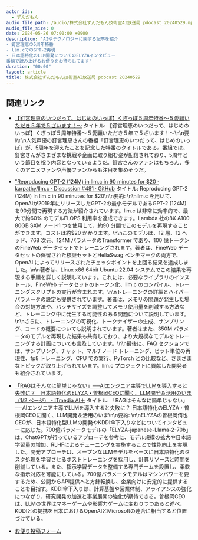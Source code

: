 ```yaml
---
actor_ids:
  - ずんだもん
audio_file_path: /audio/株式会社ずんだもん技術室AI放送局_pdocast_20240529.mp3
audio_file_size: 0
date: 2024-05-26 07:00:00 +0900
description: 'AIやテクノロジーに関する記事を紹介
- 釘宮理恵の5周年特番
- llm.cでのGPT-2再現
- 日本語特化のLLM開発についてのELYZAインタビュー
番組で読み上げるお便りをお待ちしてます'
duration: "00:00"
layout: article
title: 株式会社ずんだもん技術室AI放送局 pdocast 20240529
---
```


## 関連リンク

- [【釘宮理恵のいつだって、はじめのいっぽ】くぎっぽ５周年特番〜５愛顧いただき５年で５ざいます！〜](https://www.youtube.com/watch?v=umQPBYzDyQA)
タイトル: 【釘宮理恵のいつだって、はじめのいっぽ】くぎっぽ５周年特番〜５愛顧いただき５年で５ざいます！〜\n\n要約:\n人気声優の釘宮理恵さんの番組「釘宮理恵のいつだって、はじめのいっぽ」が、5周年を迎えたことを記念した特番のタイトルである。番組では、釘宮さんがさまざまな挑戦や企画に取り組む姿が配信されており、5周年という節目を祝う内容となっているようだ。釘宮さんのファンはもちろん、多くのアニメファンや声優ファンからも注目を集めそうだ。

- ["Reproducing GPT-2 (124M) in llm.c in 90 minutes for $20 · karpathy/llm.c · Discussion #481 · GitHub](https://github.com/karpathy/llm.c/discussions/481")
タイトル: Reproducing GPT-2 (124M) in llm.c in 90 minutes for $20\n\n要約: \n\nllm.c を用いて、OpenAIが2019年にリリースしたGPT-2の最小モデルであるGPT-2 (124M) を90分間で再現する方法が紹介されています。llm.c は非常に効率的で、最大で約60% のモデルFLOPS 利用率を達成できます。Lambda 社の8X A100 80GB SXM ノード1 つを使用して、約90 分間でこのモデルを再現することができます。コストは約$20 かかります。\n\nこのモデルは、12 層、12 ヘッド、768 次元、124M パラメータのTransformer であり、100 億トークンのFineWeb データセットでトレーニングされます。著者は、FineWeb データセットの保留された検証セットとHellaSwag ベンチマークの両方で、OpenAI によってリリースされたチェックポイントを上回る結果を達成しました。\n\n著者は、Linux x86 64bit Ubuntu 22.04 システムでこの結果を再現する手順を詳しく説明しています。これには、必要なライブラリのインストール、FineWeb データセットのトークン化、llm.c のコンパイル、トレーニングスクリプトの実行が含まれます。\n\nトレーニングの詳細とハイパーパラメータの設定も提供されています。著者は、メモリの問題が発生した場合の対処方法や、バッチサイズを調整してメモリ使用量を削減する方法など、トレーニング中に発生する可能性のある問題について説明しています。\n\nさらに、トレーニングの可視化、トークナイザーの生成、サンプリング、コードの概要についても説明されています。著者はまた、350M パラメータのモデルを再現した結果も共有しており、より大規模なモデルをトレーニングする計画についても言及しています。\n\n最後に、FAQ セクションでは、サンプリング、チャット、マルチノード トレーニング、ビット単位の再現性、fp8 トレーニング、CPU での実行、PyTorch との比較など、さまざまなトピックが取り上げられています。llm.c プロジェクトに貢献した開発者も紹介されています。

- [「RAGはそんなに簡単じゃない」──AIエンジニア主導でLLMを導入すると失敗に？　日本語特化のELYZA・曽根岡CEOに聞く、LLM開発＆活用のいま（1/2 ページ） - ITmedia AI＋](https://www.itmedia.co.jp/aiplus/articles/2405/28/news104.html)
タイトル: 「RAGはそんなに簡単じゃない」──AIエンジニア主導でLLMを導入すると失敗に？ 日本語特化のELYZA・曽根岡CEOに聞く、LLM開発＆活用のいま\n\n要約: \n\nELYZAの曽根岡侑也CEOが、日本語特化型LLMの開発やKDDI傘下入りなどについてインタビューに応じた。700億パラメータモデルの「ELYZA-japanese-Llama-2-70b」は、ChatGPTが行っているアプローチを参考に、モデル規模の拡大や日本語学習量の増加、RLHFによるチューニングを実施することで性能向上を実現した。開発アプローチは、オープンなLLMモデルをベースに日本語特化のタスク処理を学習させるポストトレーニングを採用し、計算リソースと時間を削減している。また、指示学習データを整備する専門チームを設置し、柔軟な指示対応を可能にしている。700億パラメータモデルはマシンパワーを要するため、公開からAPI提供へと方針転換し、企業向けに安定的に提供することを目指す。KDDI傘下入りは、計算基盤や営業体制、アライアンスの強化につながり、研究開発の加速と事業展開の強化が期待できる。曽根岡CEOは、LLMの世界はマネーゲームや影響力ゲームに変わりつつあると述べ、KDDIとの提携を日本におけるOpenAIとMicrosoftの連合に相当すると位置づけている。

- [お便り投稿フォーム](https://forms.gle/ffg4JTfqdiqK62qf9)
